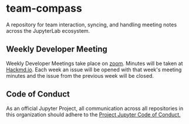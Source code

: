 # team-compass
A repository for team interaction, syncing, and handling meeting notes across the JupyterLab ecosystem.

## Weekly Developer Meeting
Weekly Developer Meetings take place on [zoom](https://zoom.us/my/jovyan). Minutes will be taken at [Hackmd.io](https://hackmd.io/Uscrk0N1RhCtX-p6ZHUuWQ). Each week an issue will be opened with that week's meeting minutes and the issue from the previous week will be closed. 

## Code of Conduct
As an official Jupyter Project, all communication across all repositories in this organization should adhere to the [Project Jupyter Code of Conduct.](https://github.com/jupyter/governance/blob/master/conduct/code_of_conduct.md)
